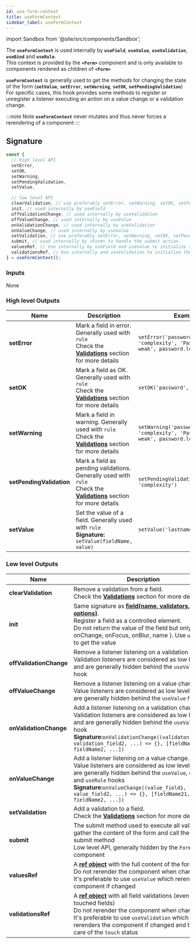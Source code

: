 ```yaml
---
id: use-form-context
title: useFormContext
sidebar_label: useFormContext
---
```

import Sandbox from '@site/src/components/Sandbox';

The **`useFormContext`** is used internally by **`useField`**, **`useValue`**, **`useValidation`**, **`useBind`** and **`useRule`**.  
This context is provided by the **`<Form>`** component and is only available to components rendered as children of **`<Form>`**  

**`useFormContext`** is generally used to get the methods for changing the state of the form (**`setValue`**, **`setError`**, **`setWarning`**, **`setOK`**, **`setPendingValidation`**)  
For specific cases, this hook provides some methods to register or unregister a listener executing an action on a value change or a validation change.

:::note Note
**`useFormContext`** never mutates and thus never forces a rerendering of a component
:::

## Signature

```javascript
const {
  // High level API
  setError,
  setOK,
  setWarning,
  setPendingValidation,
  setValue,

  // low level API
  clearValidation, // use preferably setError, setWarning, setOK, setPendingValidation with a "false" matcher
  init, // used internally by useField
  offValidationChange, // used internally by useValidation
  offValueChange, // used internally by useValue
  onValidationChange, // used internally by useValidation
  onValueChange, // used internally by useValue
  setValidation, // use preferably setError, setWarning, setOK, setPendingValidation with a "true" matcher
  submit, // used internally by <Form> to handle the submit action
  valuesRef, // Use internally by useField and useValue to initialize the value
  validationsRef, // Use internally and useValidation to initialize the validation
} = useFormContext();
```

### Inputs

None

### High level Outputs

| Name                     | Description                                                                                                                                | Example                                                                               |
| ------------------------ | ------------------------------------------------------------------------------------------------------------------------------------------ | ------------------------------------------------------------------------------------- |
| **setError**             | Mark a field in error. Generally used with `rule` <br /> Check the **[Validations](./validations)** section for more details               | `setError('password', 'complexity', 'Password is too weak', password.length < 6)`     |
| **setOK**                | Mark a field as OK. Generally used with `rule` <br /> Check the **[Validations](./validations)** section for more details                  | `setOK('password', 'complexity')`                                                     |
| **setWarning**           | Mark a field in warning. Generally used with `rule` <br /> Check the **[Validations](./validations)** section for more details             | `setWarning('password', 'complexity', 'Password is quite weak', password.length < 8)` |
| **setPendingValidation** | Mark a field as pending validations. Generally used with `rule` <br /> Check the **[Validations](./validations)** section for more details | `setPendingValidation('password', 'complexity')`                                      |
| **setValue**             | Set the value of a field. Generally used with `rule` <br /> **Signature:** `setValue(fieldName, value)`                                     | `setValue('lastname', 'Franki')`                                                      |

### Low level Outputs

| Name                    | Description                                                                                                                                                                                                                                                                                 | Example                                                                                   |
| ----------------------- | ------------------------------------------------------------------------------------------------------------------------------------------------------------------------------------------------------------------------------------------------------------------------------------------- | ----------------------------------------------------------------------------------------- |
| **clearValidation**     | Remove a validation from a field. <br /> Check the **[Validations](./validations)** section for more details                                                                                                                                                                                  | `clearValidation('lastname', 'required', ERROR)`                                          |
| **init**                | Same signature as **[field(name, validators, options)](./field)**.<br />Register a field as a controlled element. <br /> Do not return the value of the field but only { onChange, onFocus, onBlur, name }. Use `useValue` to get the value                                                          | `init('lastname', [required()])`                                                          |
| **offValidationChange** | Remove a listener listening on a validation change. <br /> Validation listeners are considered as low level API and are generally hidden behind the `useValidation` hook                                                                                                                    | `offValidationChange(listener, ['lastname', 'firstname])`                                 |
| **offValueChange**      | Remove a listener listening on a value change. <br /> Value listeners are considered as low level API and are generally hidden behind the `useValue` hook                                                                                                                                   | `offValueChange(listener, ['lastname', 'firstname])`                                      |
| **onValidationChange**  | Add a listener listening on a validation change. <br /> Validation listeners are considered as low level API and are generally hidden behind the `useValidation` hook **Signature:**`onValidationChange((validaton_field1, validation_field2, ...) => {}, [fieldName1, fieldName2, ...])`    | `onValidationChange(lastnameValidation => console.log(lastnameValidation), ['lastname'])` |
| **onValueChange**       | Add a listener listening on a value change. <br /> Value listeners are considered as low level API and are generally hidden behind the `useValue`, `useBind` and `useRule` hooks<br /> **Signature:**`onValueChange((value_field1, value_field2, ...) => {}, [fieldName21, fieldName2, ...])` | `onValueChange(lastnameValue => console.log(lastnameValue), ['lastname'])`                |
| **setValidation**     | Add a validation to a field. <br /> Check the **[Validations](./validations)** section for more details                                                                                                                                                                                  | `setValidation('lastname', 'required', ERROR, 'Lastname cannot be empty')`                                          |
| **submit**              | The submit method used to execute all validations, gather the content of the form and call the user-submit method <br/> Low level API, generally hidden by the `Form` component                                                                                                             | `submit()`                                                                                |
| **valuesRef**              | A **[ref object](https://reactjs.org/docs/hooks-reference.html#useref)** with the full content of the form <br/> Do not rerender the component when changed<br/> It's preferable to use `useValue` which rerender the component if changed                                                                                                                                | `valuesRef.current.address.street`                                                                   |
| **validationsRef**         | A **[ref object](https://reactjs.org/docs/hooks-reference.html#useref)** with all field validations (even of non-touched fields) <br/> Do not rerender the component when changed<br/> It's preferable to use `useValidation` which rerenders the component if changed and takes care of the `touch` status                                                                                                                           | `validationsRef.current['address.street'].status`                                                       |
